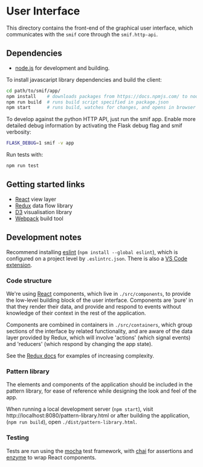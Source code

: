 # User Interface

This directory contains the front-end of the graphical user interface, which
communicates with the `smif` core through the `smif.http-api`.

## Dependencies

- [node.js](https://nodejs.org/en/download/) for development and building.

To install javascaript library dependencies and build the client:

```bash
cd path/to/smif/app/
npm install    # downloads packages from https://docs.npmjs.com/ to node_modules
npm run build  # runs build script specified in package.json
npm start      # runs build, watches for changes, and opens in browser
```

To develop against the python HTTP API, just run the smif app.
Enable more detailed debug information by activating the Flask
debug flag and smif verbosity:

```bash
FLASK_DEBUG=1 smif -v app
```

Run tests with:

```bash
npm run test
```

## Getting started links

- [React](https://facebook.github.io/react/docs/hello-world.html) view layer
- [Redux](http://redux.js.org/) data flow library
- [D3](https://github.com/d3/d3/wiki) visualisation library
- [Webpack](https://webpack.js.org/) build tool

## Development notes

Recommend installing [eslint](https://eslint.org/) (`npm install --global eslint`),
which is configured on a project level by `.eslintrc.json`. There is also a [VS Code
extension](https://marketplace.visualstudio.com/items?itemName=dbaeumer.vscode-eslint).

### Code structure

We're using [React](https://facebook.github.io/react/docs/hello-world.html)
components, which live in `./src/components`, to provide the low-level building
block of the user interface. Components are 'pure' in that they render their
data, and provide and respond to events without knowledge of their context in
the rest of the application.

Components are combined in containers in `./src/containers`, which group
sections of the interface by related functionality, and are aware of the data
layer provided by Redux, which will involve 'actions' (which signal events) and
'reducers' (which respond by changing the app state).

See the [Redux docs](http://redux.js.org/docs/introduction/Examples.html)
for examples of increasing complexity.

### Pattern library

The elements and components of the application should be included in the
pattern library, for ease of reference while designing the look and feel of the
app.

When running a local development server (`npm start`), visit
http://localhost:8080/pattern-library.html or after building the application,
(`npm run build`), open `./dist/pattern-library.html`.

### Testing

Tests are run using the [mocha](https://mochajs.org/) test framework, with
[chai](http://chaijs.com/) for assertions and [enzyme](http://airbnb.io/enzyme/)
to wrap React components.
